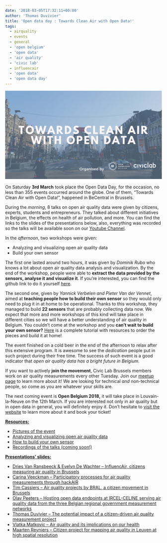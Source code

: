 ```yaml
---
date: '2018-03-05T17:32:11+00:00'
author: 'Thomas Duvivier'
title: 'Open data day : Towards Clean Air with Open Data!'
tags:
  - airquality
  - events
  - general
  - 'open belgium'
  - 'open data'
  - 'air quality'
  - 'civic lab'
  - influencair
  - 'open data'
  - 'open data day'
---
```


[![](towards-clean-air-1.png)](http://be.okfn.org/files/2018/03/towards-clean-air-1.png)

<span style="font-weight: 400">On Saturday **3rd March** took place the Open Data Day, for the occasion, no less than 355 events occurred around the globe. One of them, “Towards Clean Air with Open Data!”, happened in BeCentral in Brussels.</span>

<span style="font-weight: 400">During the _morning_, 8 talks on open air quality data were given by citizens, experts, students and entrepreneurs. They talked about different initiatives in Belgium, the effects on health of air pollution, and more. You can find the links to the slides of the presentations below, also, everything was recorded so the talks will be available soon on our [Youtube Channel](https://www.youtube.com/channel/UCXSJAzi8EW3PXBBrYJTDSOw). </span>

<span style="font-weight: 400">In the _afternoon_, two workshops were given: </span>

- <span style="font-weight: 400">Analyzing and visualizing open air quality data</span>
- <span style="font-weight: 400">Build your own sensor</span>

<span style="font-weight: 400">The first one lasted around two hours, it was given by _Dominik Rubo_ who knows a lot about open air quality data analysis and visualization. By the end of the workshop, people were able to **extract the data provided by the sensors, analyse it and visualize it**. If you’re interested, you can find the github link to do it yourself [here](https://github.com/dr-1/air-data-workshop)</span><span style="font-weight: 400">. </span>

<span style="font-weight: 400">The second one, given by _Yannick Verbelen and Pieter Van der Vennet_, aimed at **teaching people how to build their own sensor** so they would only need to plug it in at home to be operational. Thanks to this workshop, they managed to build **22 sensors** that are probably collecting data now. We expect that more and more workshops of this kind will take place in different cities so we will have a better understanding of air quality in Belgium. You couldn’t come at the workshop and you **can’t wait to build your own sensor?** [Here](http://influencair.be/build-your-sensor/) is a complete tutorial with resources to order the pieces and build it at home!</span>

<span style="font-weight: 400">The event finished on a cold beer in the end of the afternoon to relax after this extensive program. It is awesome to see the _dedication_ people put in such project during their free time. The success of such event is a good indicator that _open air quality data has a bright future in Belgium._</span>

If you want to actively **join the movement**, Civic Lab Brussels members work on air quality measurements every other Tuesday. Join our [meetup page](https://www.meetup.com/fr-FR/Civic-Lab-Brussels/) to learn more about it! We are looking for technical _and_ non-technical people, so come as you are whatever your skills are.

The next coming event is **Open Belgium 2018,** it will take place in Louvain-la-Neuve on the 12th March. If you are interested not only in air quality but in open data in general, you will definitely enjoy it. Don’t hesitate to [visit the website](http://2018.openbelgium.be/) to learn more about it and book your ticket!

**<span style="text-decoration: underline">Resources:</span>**

- [<span style="font-weight: 400">Pictures of the event</span>](https://www.flickr.com/photos/okfn-belgium/albums/72157694143122795)
- [<span style="font-weight: 400">Analyzing and visualizing open air quality data</span>](https://github.com/dr-1/air-data-workshop)
- [How to build your own sensor](http://influencair.be/build-your-sensor/)
- [<span style="font-weight: 400">Recordings of the talks (coming soon!)</span>](https://www.youtube.com/channel/UCXSJAzi8EW3PXBBrYJTDSOw)

**<span style="text-decoration: underline">Presentations’ slides:</span>**

- [<span style="font-weight: 400">Dries Van Ransbeeck &amp; Evelyn De Wachter – InfluencAir, citizens measuring air quality in Brussels</span>](https://www.slideshare.net/OpenKnowledgeBE/influencair-citizens-measuring-air-quality)
- [<span style="font-weight: 400">Carina Veeckman – Participatory processes for air quality measurements through hackAIR</span>](https://www.slideshare.net/OpenKnowledgeBE/participatory-processes-for-air-quality-measurements-through-hackair)
- [<span style="font-weight: 400">Tim Cassiers – Air quality projects by BRAL, a citizen movement in Brussels</span>](https://www.slideshare.net/OpenKnowledgeBE/from-citizen-science-towards-coconstructed-air-policies-in-brussels)
- [<span style="font-weight: 400">Olav Peeters – Hosting open data endpoints at IRCEL-CELINE serving air quality data from the three Belgian regional government measurement networks</span>](https://www.slideshare.net/OpenKnowledgeBE/hosting-open-data-endpoints-at-ircelceline-serving-air-quality-data-from-the-three-belgian-regional-government-measurement-networks)
- [<span style="font-weight: 400">Thomas Duvivier – The potential impact of a citizen-driven air quality measurement project</span>](https://www.slideshare.net/OpenKnowledgeBE/the-potential-impact-of-a-citizendriven-air-quality-measurement-project)
- [<span style="font-weight: 400">Vlatka Matkovic – Air quality and its implications on our health</span>](https://www.slideshare.net/OpenKnowledgeBE/air-quality-and-its-implications-on-our-health)
- [<span style="font-weight: 400">Maarten Reyniers – Citizen project for mapping air quality in Leuven at high spatial resolution</span>](https://www.slideshare.net/OpenKnowledgeBE/a-citizen-project-for-mapping-air-quality-in-leuven-at-high-spatial-resolution)
